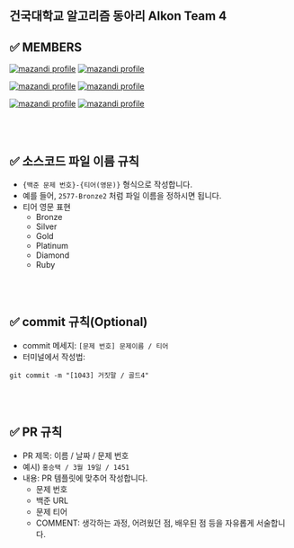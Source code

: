 ## 건국대학교 알고리즘 동아리 Alkon Team 4



## ✅ MEMBERS

[![mazandi profile](http://mazandi.herokuapp.com/api?handle=gmtmoney2357&theme=cold)](https://solved.ac/gmtmoney2357)
[![mazandi profile](http://mazandi.herokuapp.com/api?handle=cha3088&theme=cold)](https://solved.ac/cha3088)

[![mazandi profile](http://mazandi.herokuapp.com/api?handle=arrrr180&theme=cold)](https://solved.ac/arrrr180)
[![mazandi profile](http://mazandi.herokuapp.com/api?handle=nyj500&theme=cold)](https://solved.ac/nyj500)

[![mazandi profile](http://mazandi.herokuapp.com/api?handle=hda0104&theme=cold)](https://solved.ac/hda0104)
[![mazandi profile](http://mazandi.herokuapp.com/api?handle=zozo501884&theme=cold)](https://solved.ac/zozo501884)


<br />
<br />




## ✅ 소스코드 파일 이름 규칙
- `{백준 문제 번호}-{티어(영문)}` 형식으로 작성합니다.
- 예를 들어, `2577-Bronze2` 처럼 파일 이름을 정하시면 됩니다.
- 티어 영문 표현
  - Bronze
  - Silver
  - Gold
  - Platinum
  - Diamond
  - Ruby

<br />
<br />

## ✅ commit 규칙(Optional)
- commit 메세지: `[문제 번호] 문제이름 / 티어`
- 터미널에서 작성법: 
```
git commit -m "[1043] 거짓말 / 골드4"
```


<br />
<br />

## ✅ PR 규칙
- PR 제목: 이름 / 날짜 / 문제 번호
-  예시) `홍승택 / 3월 19일 / 1451 `
-  내용: PR 템플릿에 맞추어 작성합니다.
    - 문제 번호
    - 백준 URL
    - 문제 티어 
    - COMMENT: 생각하는 과정, 어려웠던 점, 배우된 점 등을 자유롭게 서술합니다.


<br />
<br />
